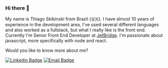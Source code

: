 ### Hi there 👋

My name is Thiago Skibinski from Brazil (🇧🇷). I have almost 10 years of experience in the development area, I've used several different languages and also worked as a fullstack, but what I really like is the front end.
Currently I'm Senior Front End Developer at [JetBridge](https://jetbridge.com/). I'm passionate about javascript, more specifically with node and react.


Would you like to know more about me?

[![Linkedin Badge](https://img.shields.io/badge/-LinkedIn-blue?style=flat-square&logo=Linkedin&logoColor=white&link=https://www.linkedin.com/in/thiagoskbnsk)](https://www.linkedin.com/in/thiagoskbnsk)
[![Email Badge](https://img.shields.io/badge/Email-thiagoskibinski%40gmail.com-blue)](mailto:thiagoskibinski@gmail.com)




<!--
**thiagoskbnsk/thiagoskbnsk** is a ✨ _special_ ✨ repository because its `README.md` (this file) appears on your GitHub profile.

Here are some ideas to get you started:

- 🔭 I’m currently working on ...
- 🌱 I’m currently learning ...
- 👯 I’m looking to collaborate on ...
- 🤔 I’m looking for help with ...
- 💬 Ask me about ...
-  How to reach me: ...
- 😄 Pronouns: ...
- ⚡ Fun fact: ...
-->
